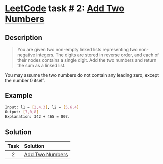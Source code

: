 # [LeetCode][leetcode] task # 2: [Add Two Numbers][task]

Description
-----------

> You are given two non-empty linked lists
> representing two non-negative integers.
> The digits are stored in reverse order,
> and each of their nodes contains a single digit.
> Add the two numbers and return the sum as a linked list.

You may assume the two numbers do not contain any leading zero, except the number 0 itself.

Example
-------

```sh
Input: l1 = [2,4,3], l2 = [5,6,4]
Output: [7,0,8]
Explanation: 342 + 465 = 807.
```

Solution
--------

| Task | Solution                    |
|:----:|:----------------------------|
|  2   | [Add Two Numbers][solution] |


[leetcode]: <http://leetcode.com/>
[task]: <https://leetcode.com/problems/add-two-numbers/>
[solution]: <https://github.com/wellaxis/witalis-jkit/blob/main/module/tasks/src/main/java/com/witalis/jkit/tasks/core/task/leetcode/h1/p2/option/Practice.java>
